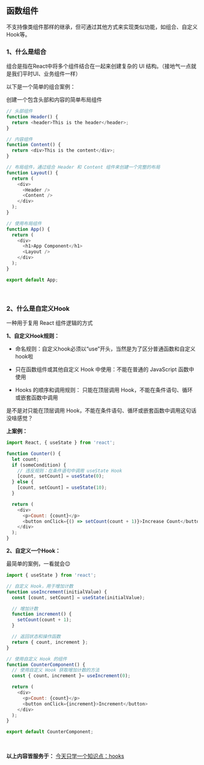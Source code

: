 ## 函数组件

不支持像类组件那样的继承，但可通过其他方式来实现类似功能，如组合、自定义Hook等。

### 1、什么是组合
组合是指在React中将多个组件结合在一起来创建复杂的 UI 结构。（接地气一点就是我们平时UI、业务组件一样）

以下是一个简单的组合案例：

创建一个包含头部和内容的简单布局组件
```javaScript
// 头部组件
function Header() {
  return <header>This is the header</header>;
}

// 内容组件
function Content() {
  return <div>This is the content</div>;
}

// 布局组件，通过组合 Header 和 Content 组件来创建一个完整的布局
function Layout() {
  return (
    <div>
      <Header />
      <Content />
    </div>
  );
}

// 使用布局组件
function App() {
  return (
    <div>
      <h1>App Component</h1>
      <Layout />
    </div>
  );
}

export default App;

```


<br/>

### 2、什么是自定义Hook

一种用于复用 React 组件逻辑的方式

**1、自定义Hook规则：**

* 命名规则：自定义hook必须以“use”开头，当然是为了区分普通函数和自定义hook啦

* 只在函数组件或其他自定义 Hook 中使用：不能在普通的 JavaScript 函数中使用

* Hooks 的顺序和调用规则： 只能在顶层调用 Hook，不能在条件语句、循环或嵌套函数中调用

是不是对只能在顶层调用 Hook，不能在条件语句、循环或嵌套函数中调用这句话没啥感觉？

**上案例：**
```javaScript
import React, { useState } from 'react';

function Counter() {
  let count;
  if (someCondition) {
    // 违反规则：在条件语句中调用 useState Hook
    [count, setCount] = useState(0);
  } else {
    [count, setCount] = useState(10);
  }

  return (
    <div>
      <p>Count: {count}</p>
      <button onClick={() => setCount(count + 1)}>Increase Count</button>
    </div>
  );
}
```

**2、自定义一个Hook：**

最简单的案例，一看就会😌

```javaScript
import { useState } from 'react';

// 自定义 Hook，用于增加计数
function useIncrement(initialValue) {
  const [count, setCount] = useState(initialValue);

  // 增加计数
  function increment() {
    setCount(count + 1);
  }

  // 返回状态和操作函数
  return { count, increment };
}

// 使用自定义 Hook 的组件
function CounterComponent() {
  // 使用自定义 Hook 获取增加计数的方法
  const { count、increment }= useIncrement(0);

  return (
    <div>
      <p>Count: {count}</p>
      <button onClick={increment}>Increment</button>
    </div>
  );
}

export default CounterComponent;

```

<br/>

**以上内容皆服务于：** [今天只学一个知识点：hooks](https://github.com/yang1212/collection-about/issues/59) 
